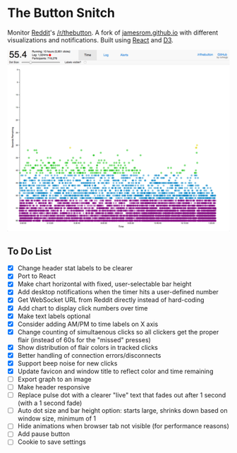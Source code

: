 # The Button Snitch
Monitor [Reddit](//www.reddit.com/)'s [/r/thebutton](//www.reddit.com/r/thebutton/). A fork of [jamesrom.github.io](//jamesrom.github.io) with different visualizations and notifications. Built using [React](//facebook.github.io/react/) and [D3](//d3js.org).

![Screenshot](/screenshot.png?raw=true)

## To Do List
- [x] Change header stat labels to be clearer
- [x] Port to React
- [x] Make chart horizontal with fixed, user-selectable bar height
- [x] Add desktop notifications when the timer hits a user-defined number
- [x] Get WebSocket URL from Reddit directly instead of hard-coding
- [x] Add chart to display click numbers over time
- [x] Make text labels optional
- [x] Consider adding AM/PM to time labels on X axis
- [x] Change counting of simultaenous clicks so all clickers get the proper flair (instead of 60s for the "missed" presses)
- [x] Show distribution of flair colors in tracked clicks
- [x] Better handling of connection errors/disconnects
- [x] Support beep noise for new clicks
- [x] Update favicon and window title to reflect color and time remaining
- [ ] Export graph to an image
- [ ] Make header responsive
- [ ] Replace pulse dot with a clearer "live" text that fades out after 1 second (with a 1 second fade)
- [ ] Auto dot size and bar height option: starts large, shrinks down based on window size, minimum of 1
- [ ] Hide animations when browser tab not visible (for performance reasons)
- [ ] Add pause button
- [ ] Cookie to save settings
